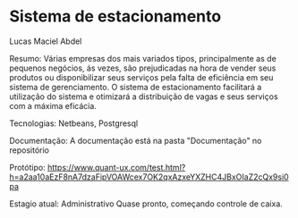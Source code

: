 # Sistema de estacionamento
Lucas Maciel Abdel

Resumo:
Várias empresas dos mais variados tipos, principalmente as de pequenos negócios, ás vezes, são prejudicadas na hora de vender seus produtos ou disponibilizar seus serviços pela falta de eficiência em seu sistema de gerenciamento. O sistema de estacionamento facilitará a utilização do sistema e otimizará a distribuição de vagas e seus serviços com a máxima eficácia. 

Tecnologias:
Netbeans, Postgresql

Documentação:
A documentação está na pasta "Documentação" no repositório

Protótipo:
https://www.quant-ux.com/test.html?h=a2aa10aEzF8nA7dzaFipVOAWcex7OK2qxAzxeYXZHC4JBxOIaZ2cQx9si0pa

Estagio atual:
Administrativo Quase pronto, começando controle de caixa.
